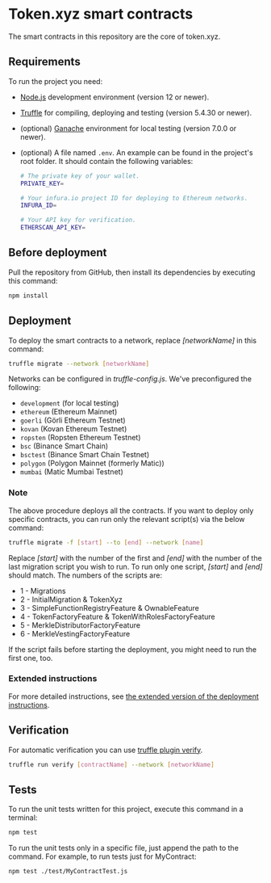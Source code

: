 # Token.xyz smart contracts

The smart contracts in this repository are the core of token.xyz.

## Requirements

To run the project you need:

- [Node.js](https://nodejs.org/en/download) development environment (version 12 or newer).
- [Truffle](https://www.trufflesuite.com/truffle) for compiling, deploying and testing (version 5.4.30 or newer).
- (optional) [Ganache](https://github.com/trufflesuite/ganache/releases) environment for local testing (version 7.0.0 or newer).
- (optional) A file named `.env`. An example can be found in the project's root folder. It should contain the following variables:

  ```bash
  # The private key of your wallet.
  PRIVATE_KEY=

  # Your infura.io project ID for deploying to Ethereum networks.
  INFURA_ID=

  # Your API key for verification.
  ETHERSCAN_API_KEY=
  ```

## Before deployment

Pull the repository from GitHub, then install its dependencies by executing this command:

```bash
npm install
```

## Deployment

To deploy the smart contracts to a network, replace _[networkName]_ in this command:

```bash
truffle migrate --network [networkName]
```

Networks can be configured in _truffle-config.js_. We've preconfigured the following:

- `development` (for local testing)
- `ethereum` (Ethereum Mainnet)
- `goerli` (Görli Ethereum Testnet)
- `kovan` (Kovan Ethereum Testnet)
- `ropsten` (Ropsten Ethereum Testnet)
- `bsc` (Binance Smart Chain)
- `bsctest` (Binance Smart Chain Testnet)
- `polygon` (Polygon Mainnet (formerly Matic))
- `mumbai` (Matic Mumbai Testnet)

### Note

The above procedure deploys all the contracts. If you want to deploy only specific contracts, you can run only the relevant script(s) via the below command:

```bash
truffle migrate -f [start] --to [end] --network [name]
```

Replace _[start]_ with the number of the first and _[end]_ with the number of the last migration script you wish to run. To run only one script, _[start]_ and _[end]_ should match. The numbers of the scripts are:

- 1 - Migrations
- 2 - InitialMigration & TokenXyz
- 3 - SimpleFunctionRegistryFeature & OwnableFeature
- 4 - TokenFactoryFeature & TokenWithRolesFactoryFeature
- 5 - MerkleDistributorFactoryFeature
- 6 - MerkleVestingFactoryFeature

If the script fails before starting the deployment, you might need to run the first one, too.

### Extended instructions

For more detailed instructions, see [the extended version of the deployment instructions](./DEPLOYMENT.md).

## Verification

For automatic verification you can use [truffle plugin verify](https://github.com/rkalis/truffle-plugin-verify).

```bash
truffle run verify [contractName] --network [networkName]
```

## Tests

To run the unit tests written for this project, execute this command in a terminal:

```bash
npm test
```

To run the unit tests only in a specific file, just append the path to the command. For example, to run tests just for MyContract:

```bash
npm test ./test/MyContractTest.js
```

